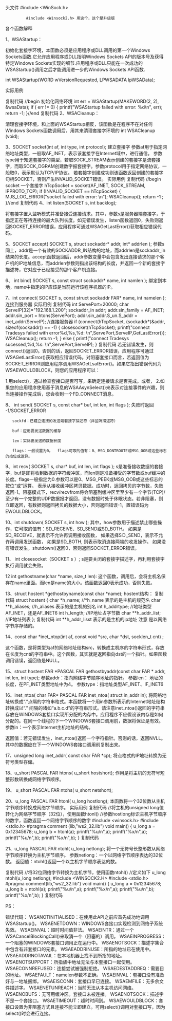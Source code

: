头文件     #include <WinSock.h>

             #include <Winsock2.h> 用这个，这个是升级版

各个函数解释

1、WSAStartup：

初始化套接字环境，本函数必须是应用程序或DLL调用的第一个Windows Sockets函数.它允许应用程序或DLL指明Windows Sockets API的版本号及获得特定Windows Sockets实现的细节.应用程序或DLL只能在一次成功的WSAStartup()调用之后才能调用进一步的Windows Sockets API函数.


int WSAStartup(WORD  wVersionRequested,  LPWSADATA  lpWSAData);

实际用例

复制代码
//begin 初始化网络环境
int err = WSAStartup(MAKEWORD(2, 2), &wsaData);
if ( err != 0)
{
    printf("WSAStartup failed with error: %d\n", err);
    return -1;
}//end
复制代码
2、WSACleanup：

清理套接字环境，和上面的WSAStartup相反，该函数是在程序不在对任何Windows Sockets函数调用后，用其来清理套接字环境的
int  WSACleanup (void);

 

3、SOCKET socket(int af, int type, int protocol);
建立套接字 参数af用于指定网络地址类型，一般取AF_INET，表示该套接字在Internet域中，进行通信。 参数type用于知道套接字的类型，若取SOCK_STREAM表示创建的套接字是流套接字，而取SOCK_DGRAM创建数字报套接字。参数protocol用于指定网络协议，一般取0，表示默认为TCP/IP协议。 若套接字创建成功则该函数返回创建的套接字句柄SOCKET，否则产生INVALID_SOCKET错误。
实际用例
复制代码
//begin socket 一个套接字
hTcpSocket = socket(AF_INET, SOCK_STREAM, IPPROTO_TCP);
if (INVALID_SOCKET == hTcpSocket)
{
MJS_LOG_ERROR("socket failed with error: \n");
WSACleanup();
return -1 ;
}//end
复制代码
4、int listen(SOCKET s, int backlog);

将套接字置入监听模式并准备接受连接请求。其中，参数s是服务器端套接字，于指定正在等待连接的最大队列长度。如无错误发生，listen函数返回0，失败则返回SOCKET_ERROR错误，应用程序可通过WSAGetLastError()获取相应错误代码。

 
5、SOCKET accept( SOCKET s, struct sockaddr* addr, int* addrlen );
参数s同上，addr是一个有效的SOCKADDR_IN结构的地址，而addrlen是sockaddr_in结果的长度。accept函数返回后，addr参数变量中会包含发出连接请求的那个客户机的IP地址信息，而addrlen参数则指出该结构的长度，并返回一个新的套接字描述符，它对应于已经接受的那个客户机连接。
 

6、 int bind( SOCKET s, const struct sockaddr* name, int namlen );
绑定到本地，name中指定的IP应该是当前运行该程序机器的IP。
 
 

7、int connect( SOCKET s, const struct sockaddr FAR* name, int namelen );
连接到服务器
实际用例
复制代码
int ServePort=20000;
char ServeIP[32]="192.168.1.200";
sockaddr_in addr;
addr.sin_family = AF_INET;
addr.sin_port = htons(ServePort);
addr.sin_addr.S_un.S_addr = inet_addr(ServeIP);
//连接服务器
if (connect(hTcpSocket, (sockaddr*)&addr, sizeof(sockaddr)) == -1)
{
    closesocket(hTcpSocket);
    printf("connect Tradesys failed with error%d,%s,%d: \n",ServePort,ServeIP,GetLastError());
    WSACleanup();
    return -1;
}
else
{
    printf("connect Tradesys sucessed,%d,%s: \n",ServePort,ServeIP);
}
复制代码
若无错误发生，则connect()返回0。否则的话，返回SOCKET_ERROR错误，应用程序可通过WSAGetLastError()获取相应错误代码。对阻塞套接口而言，若返回值为SOCKET_ERROR则应用程序调用WSAGetLsatError()。如果它指出错误代码为WSAEWOULDBLOCK，则您的应用程序可以：

1.用select()，通过检查套接口是否可写，来确定连接请求是否完成。或者，
2.如果您的应用程序使用基于消息的WSAAsynSelect()来表示对连接事件的兴趣，则当连接操作完成后，您会收到一个FD_CONNECT消息。
 
8、 int send( SOCKET s, const char* buf, int len, int flags );
失败时返回 -1/SOCKET_ERROR

       sockfd：已建立连接的发送端套接字描述符（非监听描述符）

       buf：应用要发送数据的缓存

       len：实际要发送的数据长度

       flags：一般设置为0。  flags可取的值有：0、MSG_DONTROUTE或MSG_OOB或这些标志的按位或运算。

 

9、int recv( SOCKET s, char* buf, int len, int flags );
s是准备接收数据的套接字，buf是即将收到数据的字符缓冲区，而len则是准备接受的字节数或buf缓冲的长度。flags一般指定为0.参数可以是0、MSG_PEEK或MSG_OOB或这些标志的按位“或”运算。
 表示从接收缓冲区拷贝数据。成功时，返回拷贝的字节数，失败返回-1。阻塞模式下，recv/recvfrom将会阻塞到缓冲区里至少有一个字节(TCP)/至少有一个完整的UDP数据报才返回，没有数据时处于休眠状态。若非阻塞，则立即返回，有数据则返回拷贝的数据大小，否则返回错误-1，置错误码为EWOULDBLOCK。

 

10、int shutdown( SOCKET s, int how );
其中，how参数用于描述禁止哪些操作，它可取的值有：SD_RECEIVE、SD_SEND或SD_BOTH。 如果是SD_RECEIVE，就表示不允许再调用接收函数， 如果选择SＤ_SEND，表示不允许再调用发送函数， 如果是SD_BOTH, 则表示取消连接两端的收发操作。 如果没有错误发生，shutdown()返回0，否则返回SOCKET_ERROR错误。
 
11、 int closesocket（SOCKET s ）;
s是要关闭的套接字描述字，再利用套接字执行调用就会失败。
 
12 int gethostname(char *name, size_t len):
这个函数，调用后，会将主机名保存在name里面。而len是name的大小。该函数返回0表示成功，否则失败。
 
13、struct hostent *gethostbyname(const char *name);
hostent结构： 
 复制代码
struct hostent 
{
     char *h_name;           //*h_name 表示的是主机的规范名
     char **h_aliases;       //h_aliases 表示的是主机的别名
     int h_addrtype;          //地址类型AF_INET，还是AF_INET6
     int h_length;             //IP地址占字节数
     char **h_addr_list;   //IP地址列表
};
复制代码
int   **h_addr_lisst 表示的是主机的ip地址 注意 是以网络字节序存储的。

 


14、const char *inet_ntop(int af, const void *src, char *dst, socklen_t cnt) ;

这个函数，是将类型为af的网络地址结构src，转换成主机序的字符串形式，存放在长度为cnt的字符串中。这个函数，其实就是返回指向dst的一个指针。如果函数调用错误，返回值是NULL。

 

15、struct hostent FAR *PASCAL FAR gethostbyaddr(const char FAR * addr, int len, int type);
参数addr：指向网络字节顺序地址的指针。 参数len： 地址的长度，在PF_INET类型地址中为4。 参数type：指地址类型AF_INET、IF_INET6
 

16、inet_ntoa( char FAR* PASCAL FAR inet_ntoa( struct in_addr in);
将网络地址转换成“.”点隔的字符串格式。本函数将一个用in参数所表示的Internet地址结构转换成以“.” 间隔的诸如“a.b.c.d”的字符串形式。请注意inet_ntoa()返回的字符串存放在WINDOWS套接口实现所分配的内存中。应用程序不应假设该内存是如何分配的。在同一个线程的下一个WINDOWS套接口调用前，数据将保证是有效。
参数in：一个表示Internet主机地址的结构。

返回值：若无错误发生，inet_ntoa()返回一个字符指针。否则的话，返回NVLL。其中的数据应在下一个WINDOWS套接口调用前复制出来。

 

17、unsigned long inet_addr(  const char   FAR *cp);
将点格式的IP地址转换为无符号类型存储。
 
18、u_short PASCAL FAR htons( u_short hostshort);
作用是将主机的无符号短整形数转换成网络字节顺序。
 
19、 u_short PASCAL FAR ntohs( u_short netshort);
 
20、u_long PASCAL FAR htonl( u_long hostlong);
本函数将一个32位数从主机字节顺序转换成网络字节顺序。
实际用例
复制代码
//将主机的unsigned long值转化为网络字节顺序（32位），使用函数htonl()
//参数hostlong标识主机字节顺序的数字，函数返回一个网络字节顺序的数字
#include <winsock.h>
#include <stdio.h>
#pragma comment (lib,"ws2_32.lib")
void main()
{
u_long a = 0x12345678;
u_long b = htonl(a);
printf("%u/n",a);
printf("%x/n",a);
printf("%u/n",b);
printf("%x/n",b);
}
复制代码
 

21、u_long PASCAL FAR ntohl( u_long netlong);
将一个无符号长整形数从网络字节顺序转换为主机字节顺序。
参数netlong：一个以网络字节顺序表达的32位数。
返回值：ntohl()返回一个以主机字节顺序表达的数。

复制代码
//将32位网络字节转换为主机字节，使用函数ntohl()
//定义如下 
u_long ntohl(u_long netlong);
#include <WINSOCK2.H>
#include 
<stdio.h>
#pragma comment(lib,"ws2_32.lib")
void 
main()
{
u_long a = 0x12345678;
u_long b = 
ntohl(a);
printf("%u/n",a);
printf("%x/n",a);
printf("%u/n",b);
printf("%x/n",b);
}
复制代码
 

 

 

PS：

错误代码：
WSANOTINITIALISED：在使用此API之前应首先成功地调用WSAStartup()。
WSAENETDOWN：WINDOWS套接口实现检测到网络子系统失效。
WSAEINVAL：超时时间值非法。
WSAEINTR：通过一个WSACancelBlockingCall()来取消一个（阻塞的）调用。
WSAEINPROGRESS：一个阻塞的WINDOWS套接口调用正在运行中。
WSAENOTSOCK：描述字集合中包含有非套接口的元素。
WSAEADDRINUSE：所指的地址已在使用中。
WSAEADDRNOTAVAIL：在本地机器上找不到所指的地址。
WSAENOTSUPPORT：所指族中地址无法与本套接口一起使用。
WSAECONNREFUSED：连接尝试被强制拒绝。
WSAEDESTADDREQ：需要目的地址。
WSAEFAULT：namelen参数不正确。
WSAEINVAL：套接口没有准备好与一地址捆绑。
WSAEISCONN：套接口早已连接。
WSAEMFILE：无多余文件描述字。
WSAENETUNREACH：当前无法从本主机访问网络。
WSAENOBUFS：无可用缓冲区。套接口未被连接。
WSAENOTSOCK：描述字不是一个套接口。
WSAETIMEOUT：超时时间到。
WSAEWOULDBLOCK：套接口设置为非阻塞方式且连接不能立即建立。可用select()调用对套接口写，因为select()时会进行连接。